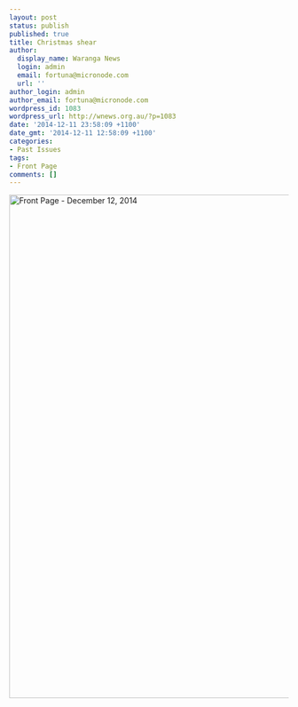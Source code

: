 ```yaml
---
layout: post
status: publish
published: true
title: Christmas shear
author:
  display_name: Waranga News
  login: admin
  email: fortuna@micronode.com
  url: ''
author_login: admin
author_email: fortuna@micronode.com
wordpress_id: 1083
wordpress_url: http://wnews.org.au/?p=1083
date: '2014-12-11 23:58:09 +1100'
date_gmt: '2014-12-11 12:58:09 +1100'
categories:
- Past Issues
tags:
- Front Page
comments: []
---
```

<p><a href="http://wnews.org.au/wp-content/uploads/2015/01/Wnews20141211P01.pdf"><img class="alignnone size-full wp-image-1078" alt="Front Page - December 12, 2014" src="http://wnews.org.au/wp-content/uploads/2015/01/Wnews20141211P01.jpg" width="624" height="907" /></a></p>
